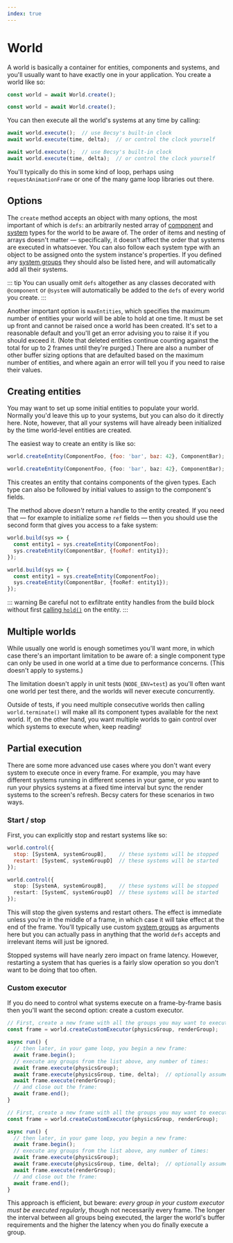 ```yaml
---
index: true
---
```


<language-switcher/>

# World

A world is basically a container for entities, components and systems, and you'll usually want to have exactly one in your application.  You create a world like so:

```js
const world = await World.create();
```
```ts
const world = await World.create();
```

You can then execute all the world's systems at any time by calling:
```js
await world.execute();  // use Becsy's built-in clock
await world.execute(time, delta);  // or control the clock yourself
```
```ts
await world.execute();  // use Becsy's built-in clock
await world.execute(time, delta);  // or control the clock yourself
```

You'll typically do this in some kind of loop, perhaps using `requestAnimationFrame` or one of the many game loop libraries out there.

## Options

The `create` method accepts an object with many options, the most important of which is `defs`: an arbitrarily nested array of [component](./components) and [system](./systems) types for the world to be aware of.  The order of items and nesting of arrays doesn't matter &mdash; specifically, it doesn't affect the order that systems are executed in whatsoever.  You can also follow each system type with an object to be assigned onto the system instance's properties.  If you defined any [system groups](./systems#groups) they should also be listed here, and will automatically add all their systems.

<div class="only-ts">

::: tip
You can usually omit `defs` altogether as any classes decorated with `@component` or `@system` will automatically be added to the `defs` of every world you create.
:::

</div>

Another important option is `maxEntities`, which specifies the maximum number of entities your world will be able to hold at one time.  It must be set up front and cannot be raised once a world has been created.  It's set to a reasonable default and you'll get an error advising you to raise it if you should exceed it.  (Note that deleted entities continue counting against the total for up to 2 frames until they're purged.)  There are also a number of other buffer sizing options that are defaulted based on the maximum number of entities, and where again an error will tell you if you need to raise their values.

## Creating entities

You may want to set up some initial entities to populate your world.  Normally you'd leave this up to your systems, but you can also do it directly here.  Note, however, that all your systems will have already been initialized by the time world-level entities are created.

The easiest way to create an entity is like so:
```js
world.createEntity(ComponentFoo, {foo: 'bar', baz: 42}, ComponentBar);
```
```ts
world.createEntity(ComponentFoo, {foo: 'bar', baz: 42}, ComponentBar);
```

This creates an entity that contains components of the given types.  Each type can also be followed by initial values to assign to the component's fields.

The method above *doesn't* return a handle to the entity created.  If you need that &mdash; for example to initialize some `ref` fields &mdash; then you should use the second form that gives you access to a fake system:
```js
world.build(sys => {
  const entity1 = sys.createEntity(ComponentFoo);
  sys.createEntity(ComponentBar, {fooRef: entity1});
});
```
```ts
world.build(sys => {
  const entity1 = sys.createEntity(ComponentFoo);
  sys.createEntity(ComponentBar, {fooRef: entity1});
});
```

::: warning
Be careful not to exfiltrate entity handles from the build block without first [calling `hold()`](./entities#holding-handles) on the entity.
:::

## Multiple worlds

While usually one world is enough sometimes you'll want more, in which case there's an important limitation to be aware of:  a single component type can only be used in one world at a time due to performance concerns.  (This doesn't apply to systems.)

The limitation doesn't apply in unit tests (`NODE_ENV=test`) as you'll often want one world per test there, and the worlds will never execute concurrently.

Outside of tests, if you need multiple consecutive worlds then calling `world.terminate()` will make all its component types available for the next world.  If, on the other hand, you want multiple worlds to gain control over which systems to execute when, keep reading!

## Partial execution

There are some more advanced use cases where you don't want every system to execute once in every frame.  For example, you may have different systems running in different scenes in your game, or you want to run your physics systems at a fixed time interval but sync the render systems to the screen's refresh.  Becsy caters for these scenarios in two ways.

### Start / stop

First, you can explicitly stop and restart systems like so:
```js
world.control({
  stop: [SystemA, systemGroupB],    // these systems will be stopped
  restart: [SystemC, systemGroupD]  // these systems will be started
});
```
```ts
world.control({
  stop: [SystemA, systemGroupB],    // these systems will be stopped
  restart: [SystemC, systemGroupD]  // these systems will be started
});
```

This will stop the given systems and restart others.  The effect is immediate unless you're in the middle of a frame, in which case it will take effect at the end of the frame.  You'll typically use custom [system groups](./systems#groups) as arguments here but you can actually pass in anything that the world `defs` accepts and irrelevant items will just be ignored.

Stopped systems will have nearly zero impact on frame latency.  However, restarting a system that has queries is a fairly slow operation so you don't want to be doing that too often.

### Custom executor

If you do need to control what systems execute on a frame-by-frame basis then you'll want the second option: create a custom executor.

```js
// First, create a new frame with all the groups you may want to execute
const frame = world.createCustomExecutor(physicsGroup, renderGroup);

async run() {
  // then later, in your game loop, you begin a new frame:
  await frame.begin();
  // execute any groups from the list above, any number of times:
  await frame.execute(physicsGroup);
  await frame.execute(physicsGroup, time, delta);  // optionally assume control of the clock
  await frame.execute(renderGroup);
  // and close out the frame:
  await frame.end();
}
```
```ts
// First, create a new frame with all the groups you may want to execute
const frame = world.createCustomExecutor(physicsGroup, renderGroup);

async run() {
  // then later, in your game loop, you begin a new frame:
  await frame.begin();
  // execute any groups from the list above, any number of times:
  await frame.execute(physicsGroup);
  await frame.execute(physicsGroup, time, delta);  // optionally assume control of the clock
  await frame.execute(renderGroup);
  // and close out the frame:
  await frame.end();
}
```

This approach is efficient, but beware: *every group in your custom executor must be executed regularly*, though not necessarily every frame.  The longer the interval between all groups being executed, the larger the world's buffer requirements and the higher the latency when you do finally execute a group.
